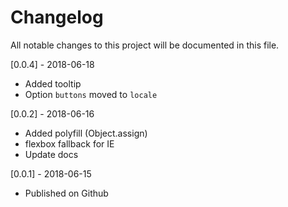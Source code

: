 # Changelog
All notable changes to this project will be documented in this file.

[0.0.4] - 2018-06-18
* Added tooltip
* Option `buttons` moved to `locale`

[0.0.2] - 2018-06-16
* Added polyfill (Object.assign)
* flexbox fallback for IE
* Update docs

[0.0.1] - 2018-06-15
* Published on Github